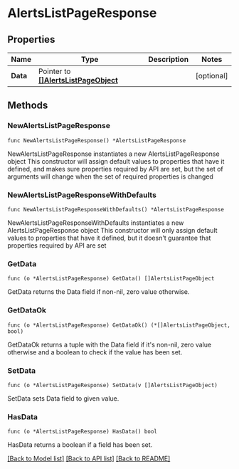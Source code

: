 # AlertsListPageResponse

## Properties

Name | Type | Description | Notes
------------ | ------------- | ------------- | -------------
**Data** | Pointer to [**[]AlertsListPageObject**](AlertsListPageObject.md) |  | [optional] 

## Methods

### NewAlertsListPageResponse

`func NewAlertsListPageResponse() *AlertsListPageResponse`

NewAlertsListPageResponse instantiates a new AlertsListPageResponse object
This constructor will assign default values to properties that have it defined,
and makes sure properties required by API are set, but the set of arguments
will change when the set of required properties is changed

### NewAlertsListPageResponseWithDefaults

`func NewAlertsListPageResponseWithDefaults() *AlertsListPageResponse`

NewAlertsListPageResponseWithDefaults instantiates a new AlertsListPageResponse object
This constructor will only assign default values to properties that have it defined,
but it doesn't guarantee that properties required by API are set

### GetData

`func (o *AlertsListPageResponse) GetData() []AlertsListPageObject`

GetData returns the Data field if non-nil, zero value otherwise.

### GetDataOk

`func (o *AlertsListPageResponse) GetDataOk() (*[]AlertsListPageObject, bool)`

GetDataOk returns a tuple with the Data field if it's non-nil, zero value otherwise
and a boolean to check if the value has been set.

### SetData

`func (o *AlertsListPageResponse) SetData(v []AlertsListPageObject)`

SetData sets Data field to given value.

### HasData

`func (o *AlertsListPageResponse) HasData() bool`

HasData returns a boolean if a field has been set.


[[Back to Model list]](../README.md#documentation-for-models) [[Back to API list]](../README.md#documentation-for-api-endpoints) [[Back to README]](../README.md)


